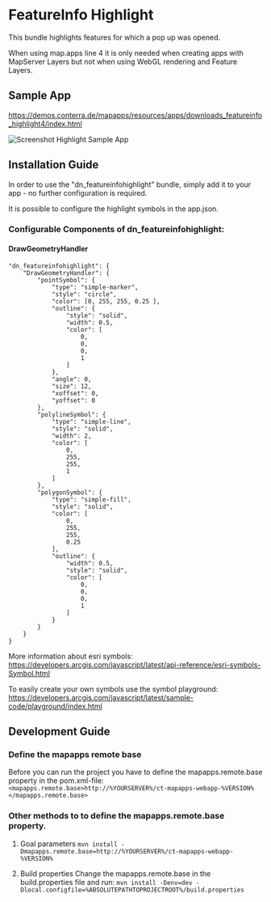 # FeatureInfo Highlight
This bundle highlights features for which a pop up was opened.

When using map.apps line 4 it is only needed when creating apps with MapServer Layers but not when using WebGL rendering and Feature Layers.

## Sample App
https://demos.conterra.de/mapapps/resources/apps/downloads_featureinfo_highlight4/index.html

![Screenshot Highlight Sample App](https://github.com/conterra/mapapps-featureinfo-highlight/blob/master/screenshot.JPG)

## Installation Guide
In order to use the "dn_featureinfohighlight" bundle, simply add it to your app - no further configuration is required.

It is possible to configure the highlight symbols in the app.json.

### Configurable Components of dn_featureinfohighlight:
#### DrawGeometryHandler
```
"dn_featureinfohighlight": {
    "DrawGeometryHandler": {
        "pointSymbol": {
            "type": "simple-marker",
            "style": "circle",
            "color": [0, 255, 255, 0.25 ],
            "outline": {
                "style": "solid",
                "width": 0.5,
                "color": [
                    0,
                    0,
                    0,
                    1
                ]
            },
            "angle": 0,
            "size": 12,
            "xoffset": 0,
            "yoffset": 0
        },
        "polylineSymbol": {
            "type": "simple-line",
            "style": "solid",
            "width": 2,
            "color": [
                0,
                255,
                255,
                1
            ]
        },
        "polygonSymbol": {
            "type": "simple-fill",
            "style": "solid",
            "color": [
                0,
                255,
                255,
                0.25
            ],
            "outline": {
                "width": 0.5,
                "style": "solid",
                "color": [
                    0,
                    0,
                    0,
                    1
                ]
            }
        }
    }
}
```

More information about esri symbols:
https://developers.arcgis.com/javascript/latest/api-reference/esri-symbols-Symbol.html

To easily create your own symbols use the symbol playground:
https://developers.arcgis.com/javascript/latest/sample-code/playground/index.html

## Development Guide
### Define the mapapps remote base
Before you can run the project you have to define the mapapps.remote.base property in the pom.xml-file:
`<mapapps.remote.base>http://%YOURSERVER%/ct-mapapps-webapp-%VERSION%</mapapps.remote.base>`

### Other methods to to define the mapapps.remote.base property.
1. Goal parameters
`mvn install -Dmapapps.remote.base=http://%YOURSERVER%/ct-mapapps-webapp-%VERSION%`

2. Build properties
Change the mapapps.remote.base in the build.properties file and run:
`mvn install -Denv=dev -Dlocal.configfile=%ABSOLUTEPATHTOPROJECTROOT%/build.properties`
